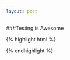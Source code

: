 ```yaml
---
layout: post
---
```


###Testing is Awesome

{% highlight html %}

<div class="awesome"></div>

{% endhighlight %}